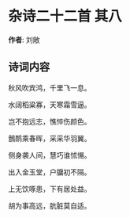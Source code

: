 # 杂诗二十二首  其八

**作者**: 刘敞

## 诗词内容

秋风吹宾鸿，千里飞一息。

水阔稻粱寡，天寒霜雪逼。

岂不抱远志，憔悴伤颜色。

鷾鸸乘春晖，采采华羽翼。

侧身袭人间，慧巧谁怵愓。

出入金玉堂，户牖初不隔。

上无饮啄患，下有居处益。

胡为事高远，肮脏莫自适。

